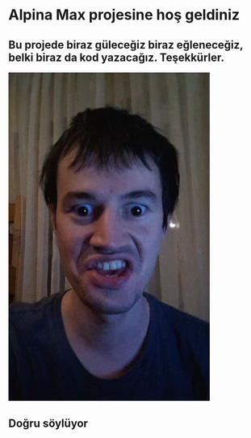 # Alpina Max projesine hoş geldiniz

## Bu projede biraz güleceğiz biraz eğleneceğiz, belki biraz da kod yazacağız. Teşekkürler.

![](emu.png)

## Doğru söylüyor
